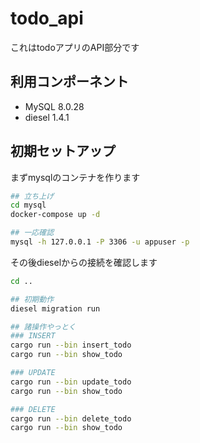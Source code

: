# todo_api
これはtodoアプリのAPI部分です

## 利用コンポーネント
- MySQL 8.0.28
- diesel 1.4.1

## 初期セットアップ
まずmysqlのコンテナを作ります
```bash
## 立ち上げ
cd mysql
docker-compose up -d

## 一応確認
mysql -h 127.0.0.1 -P 3306 -u appuser -p
```

その後dieselからの接続を確認します
```bash
cd ..

## 初期動作
diesel migration run

## 諸操作やっとく
### INSERT
cargo run --bin insert_todo
cargo run --bin show_todo

### UPDATE
cargo run --bin update_todo
cargo run --bin show_todo

### DELETE
cargo run --bin delete_todo
cargo run --bin show_todo
```